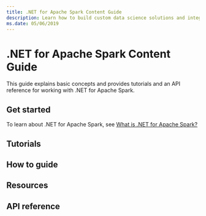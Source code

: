 ```yaml
---
title: .NET for Apache Spark Content Guide
description: Learn how to build custom data science solutions and integrate them into your .NET applications using .NET for Apache Spark.
ms.date: 05/06/2019
---
```

# .NET for Apache Spark Content Guide

This guide explains basic concepts and provides tutorials and an API reference for working with .NET for Apache Spark.

## Get started

To learn about .NET for Apache Spark, see [What is .NET for Apache Spark?](what-is-apache-spark-dotnet.md)


## Tutorials


## How to guide


## Resources


## API reference

